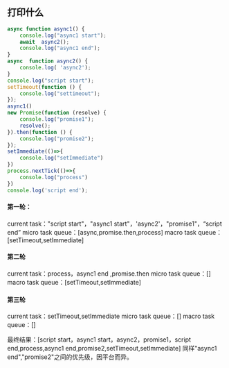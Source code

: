 ## 打印什么
```javaScript
async function async1() {
    console.log("async1 start");
    await  async2();
    console.log("async1 end");
}
async  function async2() {
    console.log( 'async2');
}
console.log("script start");
setTimeout(function () {
    console.log("settimeout");
});
async1()
new Promise(function (resolve) {
    console.log("promise1");
    resolve();
}).then(function () {
    console.log("promise2");
});
setImmediate(()=>{
    console.log("setImmediate")
})
process.nextTick(()=>{
    console.log("process")
})
console.log('script end'); 

```
#### 第一轮：

current task："script start"，"async1 start"，'async2'，"promise1"，“script end”
micro task queue：[async,promise.then,process]
macro task queue：[setTimeout,setImmediate]

#### 第二轮

current task：process，async1 end ,promise.then
micro task queue：[]
macro task queue：[setTimeout,setImmediate]

#### 第三轮

current task：setTimeout,setImmediate
micro task queue：[]
macro task queue：[]

最终结果：[script start，async1 start，async2，promise1，script end,process,async1 end,promise2,setTimeout,setImmediate]
同样"async1 end","promise2"之间的优先级，因平台而异。
